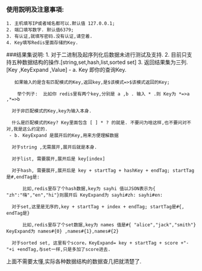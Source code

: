 ### 使用説明及注意事項:
	1. 主机填写IP或者域名都可以.默认值 127.0.0.1;
	2. 端口填写数字. 默认值6379;
	3. 有认证,就填写密码.没有认证,请空着.
	4. Key填写Redis里面存储的Key.
###结果集说明:
	1. 对于二进制及起序列化后数据未进行测试及支持.
	2. 目前只支持五种数据结构的操作.[string,set,hash,list,sorted set]
	3. 返回结果集为三列. [Key ,KeyExpand ,Value]
	 - a. Key 即你的查询Key. 
	 
       如果输入的是含有匹配模式的Key,返回key,是$该模式=>$该模式返回的Key;
	 
        举个列子:  比如你 redis里有两个key,分别是 a ,b . 输入 * .则 Key为 *=>a ,*=>b
	 
      对于非匹配模式的Key,key为输入本身.
	 
      什么是匹配模式的Key? Key里面包含 [ ] * ? 的就是. 不要问为啥这样,也不要问对不对,我是这么约定的.
	 - b. KeyExpand 是展开后的Key,用来方便理解数据
	 
      对于string ,无需展开,展开后就是本身.
	 
      对于list, 需要展开,展开后是 key[index]
	 
      对于hash, 需要展开,展开后是 key + startTag + hashKey + endTag; startTag是#,endTag是: 
		
          比如,redis里存了个hash数据,key为 sayhi 值以JSON表示为{ "zh":"嗨","en","hi"}则展开后 KeyExpand为 sayhi#zh: sayhi#en:
	 
      对于set,这里是无序的,key + startTag + index + endTag; startTag是#{,  endTag是}
		
          比如,redis里存了个set数据,key为 names 值是#{ "alice","jack","smith"} KeyExpand为 names#{0} ,names#{1},names#{2}
	 
      对于sorted set, 这里有个score，KeyExpand= key + startTag + score +"-"+i +endTag,与set一样,只是多加了score进去.
	 
	 
   上面不需要太懂,实际各种数据结构的数据查几把就清楚了.
